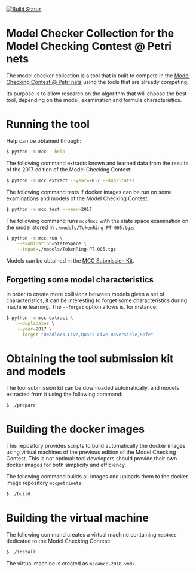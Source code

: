 [![Build Status](https://travis-ci.org/cui-unige/mcc4mcc.svg?branch=master)](https://travis-ci.org/cui-unige/mcc4mcc)

# Model Checker Collection for the Model Checking Contest @ Petri nets

The model checker collection is a tool that is built to compete in the
[Model Checking Contest @ Petri nets](https://mcc.lip6.fr)
using the tools that are already competing.

Its purpose is to allow research on the algorithm that will choose
the best tool, depending on the model, examination and formula characteristics.

# Running the tool

Help can be obtained through:
```sh
$ python -m mcc --help
```

The following command extracts known and learned data from the results
of the 2017 edition of the Model Checking Contest:

```sh
$ python -m mcc extract --year=2017 --duplicates
```

The following command tests if docker images can be run on some examinations
and models of the Model Checking Contest:

```sh
$ python -m mcc test --year=2017
```

The following command runs `mcc4mcc` with the state space examination
on the model stored in `./models/TokenRing-PT-005.tgz`:

```sh
$ python -m mcc run \
    --examination=StateSpace \
    --input=./models/TokenRing-PT-005.tgz
```

Models can be obtained in the
[MCC Submission Kit](https://mcc.lip6.fr/archives/ToolSubmissionKit.tar.gz).

## Forgetting some model characteristics

In order to create more collisions between models given a set of
characteristics, it can be interesting to forget some characteristics
during machine learning.
The `--forget` option allows is, for instance:

```sh
$ python -m mcc extract \
    --duplicates \
    --year=2017 \
    --forget "Deadlock,Live,Quasi Live,Reversible,Safe"
```


# Obtaining the tool submission kit and models

The tool submission kit can be downloaded automatically,
and models extracted from it using the following command:

```sh
$ ./prepare
```

# Building the docker images

This repository provides scripts to build automatically the docker images
using virtual machines of the previous edition of the Model Checking Contest.
This is not optimal: tool developers should provide their own docker images
for both simplicity and efficiency.

The following command builds all images and uploads them to the docker
image repository `mccpetrinets`:

```sh
$ ./build
```

# Building the virtual machine

The following command creates a virtual machine containing `mcc4mcc`
dedicated to the Model Checking Contest:

```sh
$ ./install
```

The virtual machine is created as `mcc4mcc-2018.vmdk`.
